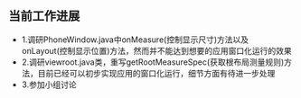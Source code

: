 ## 当前工作进展
- 1.调研PhoneWindow.java中onMeasure(控制显示尺寸)方法以及onLayout(控制显示位置)方法，然而并不能达到想要的应用窗口化运行的效果
- 2.调研viewroot.java类，重写getRootMeasureSpec(获取根布局测量规则)方法，目前已经可以初步实现应用的窗口化运行，细节方面有待进一步处理
- 3.参加小组讨论
